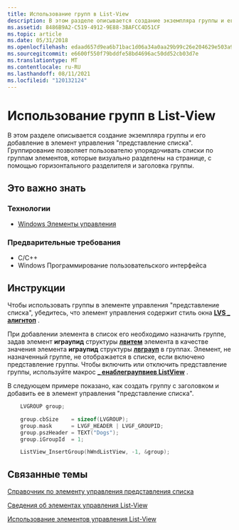 ```yaml
---
title: Использование групп в List-View
description: В этом разделе описывается создание экземпляра группы и его добавление в элемент управления "представление списка".
ms.assetid: 8486B9A2-C519-4912-9E88-3BAFCC4D51CF
ms.topic: article
ms.date: 05/31/2018
ms.openlocfilehash: edaad657d9ea6b71bac1d06a34a0aa29b99c26e204629e503a9e55531da162b7
ms.sourcegitcommit: e6600f550f79bddfe58bd4696ac50dd52cb03d7e
ms.translationtype: MT
ms.contentlocale: ru-RU
ms.lasthandoff: 08/11/2021
ms.locfileid: "120132124"
---
```

# <a name="how-to-use-groups-in-a-list-view"></a>Использование групп в List-View

В этом разделе описывается создание экземпляра группы и его добавление в элемент управления "представление списка". Группирование позволяет пользователю упорядочивать списки по группам элементов, которые визуально разделены на странице, с помощью горизонтального разделителя и заголовка группы.

## <a name="what-you-need-to-know"></a>Это важно знать

### <a name="technologies"></a>Технологии

-   [Windows Элементы управления](window-controls.md)

### <a name="prerequisites"></a>Предварительные требования

-   C/C++
-   Windows Программирование пользовательского интерфейса

## <a name="instructions"></a>Инструкции


Чтобы использовать группы в элементе управления "представление списка", убедитесь, что элемент управления содержит стиль окна [**LVS \_ алигнтоп**](list-view-window-styles.md) .

При добавлении элемента в список его необходимо назначить группе, задав элемент **играупид** структуры [**лвитем**](/windows/win32/api/commctrl/ns-commctrl-lvitema) элемента в качестве значения элемента **играупид** структуры [**лвграуп**](/windows/win32/api/commctrl/ns-commctrl-lvgroup) в группах. Элемент, не назначенный группе, не отображается в списке, если включено представление группы. Чтобы включить или отключить представление группы, используйте макрос [**\_ енаблеграупвиев ListView**](/windows/desktop/api/Commctrl/nf-commctrl-listview_enablegroupview) .

В следующем примере показано, как создать группу с заголовком и добавить ее в элемент управления "представление списка".


```C++
    LVGROUP group;

    group.cbSize    = sizeof(LVGROUP);
    group.mask      = LVGF_HEADER | LVGF_GROUPID;
    group.pszHeader = TEXT("Dogs");
    group.iGroupId  = 1;

    ListView_InsertGroup(hWndListView, -1, &group);

```



## <a name="related-topics"></a>Связанные темы

<dl> <dt>

[Справочник по элементу управления представления списка](bumper-list-view-list-view-control-reference.md)
</dt> <dt>

[Сведения об элементах управления List-View](list-view-controls-overview.md)
</dt> <dt>

[Использование элементов управления List-View](using-list-view-controls.md)
</dt> </dl>

 

 




